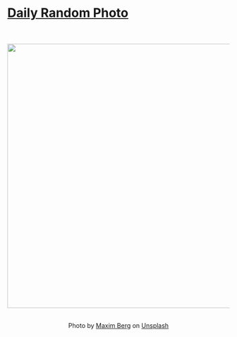 # [Daily Random Photo](https://www.dailyrandomphoto.com/)

<div align="center">
  <br>
  <br>
  <a href="https://www.dailyrandomphoto.com/p/2025/2025-02-08/"><img src="https://images.unsplash.com/photo-1737071371043-761e02b1ef95?crop=entropy&cs=tinysrgb&fit=max&fm=jpg&ixid=M3w3NzUwOHwwfDF8cmFuZG9tfHx8fHx8fHx8MTczODk3NTEzMHw&ixlib=rb-4.0.3&q=80&w=1080" width="600px"></a>
  <br>
  <br>
  <p class="has-text-grey">Photo by <a href="https://unsplash.com/@maxberg?utm_source=Daily%20Random%20Photo&amp;utm_medium=referral" target="_blank" rel="noopener noreferrer">Maxim Berg</a> on <a href="https://unsplash.com/photos/a-glass-sculpture-of-a-persons-head-on-a-black-background-QNVh6QXPXLk?utm_source=Daily%20Random%20Photo&amp;utm_medium=referral" target="_blank" rel="noopener noreferrer">Unsplash</a></p>
</div>
